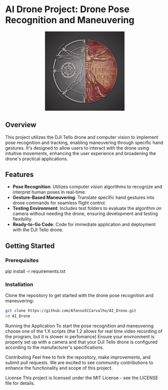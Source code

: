 # AI Drone Project: Drone Pose Recognition and Maneuvering

<p align="center">
  <img src="Imgs/Ai_drone.png" alt="Ai drone logo" width="50%" height="auto">
</p>

## Overview
This project utilizes the DJI Tello drone and computer vision to implement pose recognition and tracking, enabling maneuvering through specific hand gestures. It's designed to allow users to interact with the drone using intuitive movements, enhancing the user experience and broadening the drone's practical applications.

## Features
- **Pose Recognition**: Utilizes computer vision algorithms to recognize and interpret human poses in real-time.
- **Gesture-Based Maneuvering**: Translate specific hand gestures into drone commands for seamless flight control.
- **Testing Environment**: Includes test folders to evaluate the algorithm on camera without needing the drone, ensuring development and testing flexibility.
- **Ready-to-Go Code**: Code for immediate application and deployment with the DJI Tello drone.

## Getting Started

### Prerequisites
pip install -r requirements.txt

### Installation
Clone the repository to get started with the drone pose recognition and maneuvering:
```bash
git clone https://github.com/AfonsoSCCarvalho/AI_Drone.git
cd AI_Drone
```
Running the Application
To start the pose recognition and maneuvering choose one of the 1.X scripts (the 1.2 allows for real time video recording of the program, but it is slower in perfomance)
Ensure your environment is properly set up with a camera and that your DJI Tello drone is configured according to the manufacturer's specifications.

Contributing
Feel free to fork the repository, make improvements, and submit pull requests. We are excited to see community contributions to enhance the functionality and scope of this project.

License
This project is licensed under the MIT License - see the LICENSE file for details.
